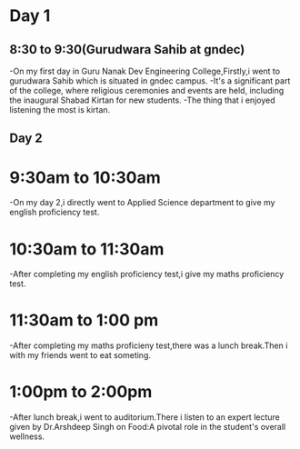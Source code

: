 # Day 1
## 8:30 to 9:30(Gurudwara Sahib at gndec)
-On my first day in Guru Nanak Dev Engineering College,Firstly,i went to gurudwara Sahib which is situated in gndec campus.
-It's a significant part of the college, where religious ceremonies and events are held, including the inaugural Shabad Kirtan for new students.
-The thing that i enjoyed listening the most is kirtan.

## Day 2 
# 9:30am to 10:30am
-On my day 2,i directly went to Applied Science department to give my english proficiency test.
# 10:30am to 11:30am 
-After completing my english proficiency test,i give my maths proficiency test.
# 11:30am to 1:00 pm
-After completing my maths proficieny test,there was a lunch break.Then i with my friends went to eat someting.

# 1:00pm to 2:00pm
-After lunch break,i went to auditorium.There i listen to an expert lecture given by Dr.Arshdeep Singh on Food:A pivotal role in the student's overall wellness.
